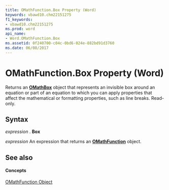```yaml
---
title: OMathFunction.Box Property (Word)
keywords: vbawd10.chm22151275
f1_keywords:
- vbawd10.chm22151275
ms.prod: word
api_name:
- Word.OMathFunction.Box
ms.assetid: 0f240700-c04c-0bd6-024e-882bd91d3760
ms.date: 06/08/2017
---
```



# OMathFunction.Box Property (Word)

Returns an **[OMathBox](omathbox-object-word.md)** object that represents an invisible box around an equation or part of an equation to which you can apply properties that affect the mathematical or formatting properties, such as line breaks. Read-only.


## Syntax

 _expression_ . **Box**

 _expression_ An expression that returns an **[OMathFunction](omathfunction-object-word.md)** object.


## See also


#### Concepts


[OMathFunction Object](omathfunction-object-word.md)

